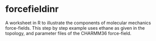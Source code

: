 forcefieldinr
=============

A worksheet in R to illustrate the components of molecular mechanics force-fields.
This step by step example uses ethane as given in the topology, and parameter
files of the CHARMM36 force-field.
